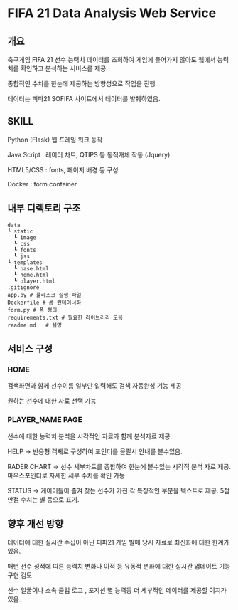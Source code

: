 # FIFA 21 Data Analysis Web Service


## 개요

축구게임 FIFA 21 선수 능력치 데이터를 조회하여 게임에 들어가지 않아도 웹에서 능력치를 확인하고 분석하는 서비스를 제공.

종합적인 수치를 한눈에 제공하는 방향성으로 작업을 진행

데이터는 피파21 SOFIFA 사이트에서 데이터를 발췌하였음.


## SKILL

Python (Flask) 웹 프레임 워크 동작

Java Script : 레이더 차트, QTIPS 등 동적개체 작동 (Jquery)

HTML5/CSS : fonts, 페이지 배경 등 구성

Docker : form container 


## 내부 디렉토리 구조
```
data
┖ static
  ┖ image
  ┖ css
  ┖ fonts
  ┖ jss
┖ templates
  ┖ base.html
  ┖ home.html
  ┖ player.html
.gitignore			
app.py # 플라스크 실행 파일 
Dockerfile # 폼 컨테이너화
form.py	# 폼 정의
requirements.txt # 필요한 라이브러리 모음
readme.md	# 설명
```


## 서비스 구성

### HOME

검색화면과 함께 선수이름 일부만 입력해도 검색 자동완성 기능 제공

원하는 선수에 대한 자료 선택 가능


### PLAYER_NAME PAGE

선수에 대한 능력치 분석을 시각적인 자료과 함께 분석자료 제공.

HELP -> 반응형 객체로 구성하여 포인터를 올릴시 안내를 볼수있음.

RADER CHART -> 선수 세부차트를 종합하여 한눈에 볼수있는 시각적 분석 자료 제공. 마우스포인터로 자세한 세부 수치를 확인 가능

STATUS -> 게이머들이 즐겨 찾는 선수가 가진 각 특징적인 부분을 텍스트로 제공. 5점만점 수치는 별 등으로 표기.



## 향후 개선 방향


데이터에 대한 실시간 수집이 아닌 피파21 게임 발매 당시 자료로 최신화에 대한 한계가 있음.

매번 선수 성적에 따른 능력치 변화나 이적 등 유동적 변화에 대한 실시간 업데이트 기능 구현 검토.

선수 얼굴이나 소속 클럽 로고 , 포지션 별 능력등 더 세부적인 데이터를 제공할 여지가 있음.
